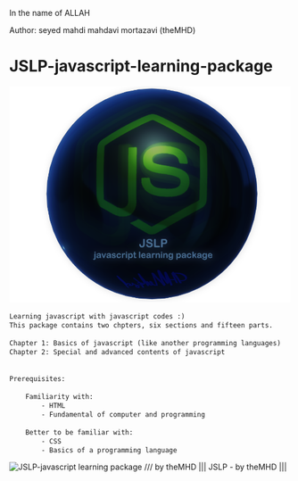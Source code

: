 ﻿In the name of ALLAH

Author:  seyed mahdi mahdavi mortazavi (theMHD)
# JSLP-javascript-learning-package
![JSLP-javascript learning package /// by theMHD](JSLPlogo.png)

    Learning javascript with javascript codes :)
    This package contains two chpters, six sections and fifteen parts.

    Chapter 1: Basics of javascript (like another programming languages)
    Chapter 2: Special and advanced contents of javascript


    Prerequisites:

        Familiarity with:
            - HTML
            - Fundamental of computer and programming

        Better to be familiar with:
            - CSS
            - Basics of a programming language


![JSLP-javascript learning package /// by theMHD](JSLPlogo.gif)
||| JSLP - by theMHD |||